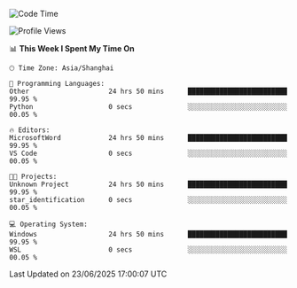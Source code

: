 <!--START_SECTION:waka-->
![Code Time](http://img.shields.io/badge/Code%20Time-3%2C017%20hrs%2037%20mins-blue)

![Profile Views](http://img.shields.io/badge/Profile%20Views-0-blue)

📊 **This Week I Spent My Time On** 

```text
🕑︎ Time Zone: Asia/Shanghai

💬 Programming Languages: 
Other                    24 hrs 50 mins      █████████████████████████   99.95 % 
Python                   0 secs              ░░░░░░░░░░░░░░░░░░░░░░░░░   00.05 % 

🔥 Editors: 
MicrosoftWord            24 hrs 50 mins      █████████████████████████   99.95 % 
VS Code                  0 secs              ░░░░░░░░░░░░░░░░░░░░░░░░░   00.05 % 

🐱‍💻 Projects: 
Unknown Project          24 hrs 50 mins      █████████████████████████   99.95 % 
star_identification      0 secs              ░░░░░░░░░░░░░░░░░░░░░░░░░   00.05 % 

💻 Operating System: 
Windows                  24 hrs 50 mins      █████████████████████████   99.95 % 
WSL                      0 secs              ░░░░░░░░░░░░░░░░░░░░░░░░░   00.05 % 
```


 Last Updated on 23/06/2025 17:00:07 UTC
<!--END_SECTION:waka-->